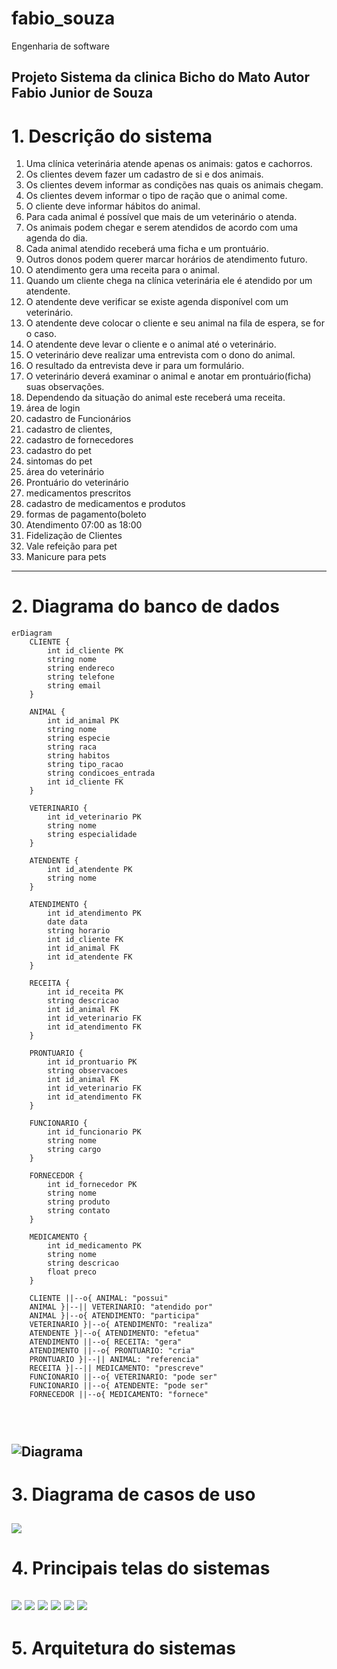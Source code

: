 # fabio_souza
Engenharia de software 
 
Projeto  Sistema da clinica
Bicho do Mato
Autor Fabio Junior de Souza
---
# 1. Descrição do sistema 

1. Uma clínica veterinária atende apenas os animais: gatos e cachorros. 
2. Os clientes devem fazer um cadastro de si e dos animais. 
3. Os clientes devem informar as condições nas quais os animais chegam. 
4. Os clientes devem informar o tipo de ração que o animal come. 
5. O cliente deve informar hábitos do animal. 
6. Para cada animal é possível que mais de um veterinário o atenda. 
7. Os animais podem chegar e serem atendidos de acordo com uma agenda do dia. 
8. Cada animal atendido receberá uma ficha e um prontuário. 
9. Outros donos podem querer marcar horários de atendimento futuro. 
10. O atendimento gera uma receita para o animal. 
11. Quando um cliente chega na clínica veterinária ele é atendido por um atendente. 
12. O atendente deve verificar se existe agenda disponível com um veterinário. 
13. O atendente deve colocar o cliente e seu animal na fila de espera, se for o caso. 
14. O atendente deve levar o cliente e o animal até o veterinário. 
15. O veterinário deve realizar uma entrevista com o dono do animal. 
16. O resultado da entrevista deve ir para um formulário. 
17. O veterinário deverá examinar o animal e anotar em prontuário(ficha) suas observações. 
18. Dependendo da situação do animal este receberá uma receita.
20. área de login
21. cadastro de Funcionários
22. cadastro de clientes,
23. cadastro de fornecedores
24. cadastro do pet
25. sintomas do pet
26. área do veterinário 
27. Prontuário do veterinário 
28. medicamentos prescritos 
29. cadastro de medicamentos e produtos 
31. formas de pagamento(boleto
32. Atendimento 07:00 as 18:00 
33. Fidelização de Clientes 
34. Vale refeição para pet
35. Manicure para pets



---
# 2. Diagrama do banco de dados

``` mermaid 
erDiagram
    CLIENTE {
        int id_cliente PK
        string nome
        string endereco
        string telefone
        string email
    }

    ANIMAL {
        int id_animal PK
        string nome
        string especie
        string raca
        string habitos
        string tipo_racao
        string condicoes_entrada
        int id_cliente FK
    }

    VETERINARIO {
        int id_veterinario PK
        string nome
        string especialidade
    }

    ATENDENTE {
        int id_atendente PK
        string nome
    }

    ATENDIMENTO {
        int id_atendimento PK
        date data
        string horario
        int id_cliente FK
        int id_animal FK
        int id_atendente FK
    }

    RECEITA {
        int id_receita PK
        string descricao
        int id_animal FK
        int id_veterinario FK
        int id_atendimento FK
    }

    PRONTUARIO {
        int id_prontuario PK
        string observacoes
        int id_animal FK
        int id_veterinario FK
        int id_atendimento FK
    }

    FUNCIONARIO {
        int id_funcionario PK
        string nome
        string cargo
    }

    FORNECEDOR {
        int id_fornecedor PK
        string nome
        string produto
        string contato
    }

    MEDICAMENTO {
        int id_medicamento PK
        string nome
        string descricao
        float preco
    }

    CLIENTE ||--o{ ANIMAL: "possui"
    ANIMAL }|--|| VETERINARIO: "atendido por"
    ANIMAL }|--o{ ATENDIMENTO: "participa"
    VETERINARIO }|--o{ ATENDIMENTO: "realiza"
    ATENDENTE }|--o{ ATENDIMENTO: "efetua"
    ATENDIMENTO ||--o{ RECEITA: "gera"
    ATENDIMENTO ||--o{ PRONTUARIO: "cria"
    PRONTUARIO }|--|| ANIMAL: "referencia"
    RECEITA }|--|| MEDICAMENTO: "prescreve"
    FUNCIONARIO ||--o{ VETERINARIO: "pode ser"
    FUNCIONARIO ||--o{ ATENDENTE: "pode ser"
    FORNECEDOR ||--o{ MEDICAMENTO: "fornece"




```

![Diagrama](https://github.com/FabioJrdeSouza/fabio_souza/blob/main/imagens/diagrama1.png?raw=true)
---
# 3. Diagrama de casos de uso

![](https://github.com/FabioJrdeSouza/fabio_souza/blob/main/imagens/diagrama%20casos%20de%20uso.png)
---
# 4. Principais telas do sistemas 

![](https://github.com/FabioJrdeSouza/fabio_souza/blob/main/imagens/Captura%20de%20tela%202024-08-13%20230150.png)
![](https://github.com/FabioJrdeSouza/fabio_souza/blob/main/imagens/Captura%20de%20tela%202024-08-13%20230228.png)
![](https://github.com/FabioJrdeSouza/fabio_souza/blob/main/imagens/Captura%20de%20tela%202024-08-13%20230239.png)
![](https://github.com/FabioJrdeSouza/fabio_souza/blob/main/imagens/Captura%20de%20tela%202024-08-13%20230250.png)
![](https://github.com/FabioJrdeSouza/fabio_souza/blob/main/imagens/Captura%20de%20tela%202024-08-13%20230302.png)
![](https://github.com/FabioJrdeSouza/fabio_souza/blob/main/imagens/Captura%20de%20tela%202024-08-14%20215819.png)
---
# 5. Arquitetura do sistemas 

![]()